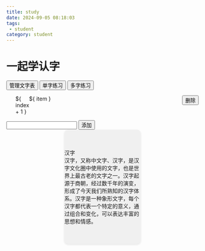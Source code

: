```yaml
---
title: study
date: 2024-09-05 08:18:03
tags: 
 - student
category: student
---
```




# 一起学认字

<style>
    .card-container {
        display: flex;
        flex-wrap: wrap;
        justify-content: center;
        gap: 20px;
    }

    .card {
        width: 200px;
        height: 300px;
        background-color: #f0f0f0;
        border-radius: 10px;
        box-shadow: 0 2px 5px rgba(0, 0, 0, 0.1);
        display: flex;
        flex-direction: column;
        align-items: center;
        justify-content: center;
    }

    .admin .word-item {
        display: flex;
        justify-content: space-between;
    }

    .flex1 {
        flex: 1;
    }

    .flex0 {
        flex: 0;
    }

    ul, li {
        list-style: none;
    }
</style>
<script src="https://cdn.jsdelivr.net/npm/vue@2.6.14/dist/vue.js"></script>

<div class="app" id="app">
    <section class="actions-container">
        <div class="actions">
            <button>管理文字表</button>
            <button>单字练习</button>
            <button>多字练习</button>
        </div>
    </section>
    <section class="admin-container">
        <div class="admin">
            <ul>
               <li v-for="(item, index) in wordList" :key="item" class="word-item">
               <div class="sn flex0">${ index + 1 }</div>
               <div class="word flex1">${ item }</div>
               <div><button @click="rmWord(index)">删除</button></div>
               </li>
            </ul>
            <input type="text" v-model="newWord">
            <button @click="addWord">添加</button>
        </div>
    </section>
    <section class="card-container">
        <div class="card">
            <div class="card-content">
                <div class="card-title">汉字</div>
                <div class="card-text">汉字，又称中文字、汉字，是汉字文化圈中使用的文字，也是世界上最古老的文字之一。汉字起源于商朝，经过数千年的演变，形成了今天我们所熟知的汉字体系。汉字是一种象形文字，每个汉字都代表一个特定的意义，通过组合和变化，可以表达丰富的思想和情感。</div>
            </div>
        </div>
    </section>    
</div>

<script>
    new Vue({
        el: '#app',
        delimiters: ['${', '}'],
        data: {
            showAdmin: false,
            showCard: true,
            newWord: '',
            wordList: ['天', '下']
        },
        methods: {
            toggleAdmin() {
                this.showAdmin = !this.showAdmin;
                this.showCard = !this.showCard;
            },
            addWord() {
                if (this.newWord.trim()) {
                    this.wordList.push(this.newWord);
                    this.newWord = '';
                }
            },
            rmWord(index) {
                this.wordList.splice(index, 1);
            }
        }
    });
</script>

<script>
    new Vue({
        el: '#app',
        data: {
            showAdmin: false,
            showCard: true,
            newWord: '',
            wordList: ['天', '下']
        },
        methods: {
            toggleAdmin() {
                this.showAdmin = !this.showAdmin;
                this.showCard = !this.showCard;

            }
        }
    });
</script>